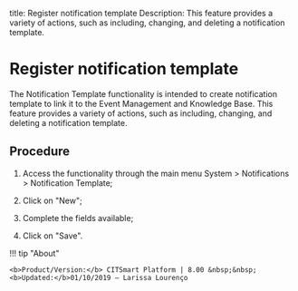 title: Register notification template
Description: This feature provides a variety of actions, such as including, changing, and deleting a notification template.
#  Register notification template

The Notification Template functionality is intended to create notification template to link it to the Event Management and Knowledge Base.
This feature provides a variety of actions, such as including, changing, and deleting a notification template.

Procedure
-------------

1.  Access the functionality through the main menu System \> Notifications \>
    Notification Template;

2.  Click on "New";

3.  Complete the fields available;

4.  Click on "Save".

!!! tip "About"

    <b>Product/Version:</b> CITSmart Platform | 8.00 &nbsp;&nbsp;
    <b>Updated:</b>01/10/2019 – Larissa Lourenço

